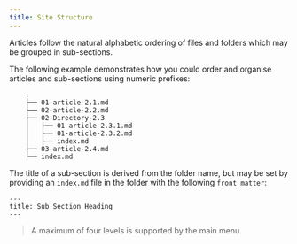 ```yaml
---
title: Site Structure
---
```


Articles follow the natural alphabetic ordering of files and folders which may be grouped in sub-sections.

The following example demonstrates how you could order and organise articles and sub-sections using numeric prefixes:

```
    .
    ├── 01-article-2.1.md
    ├── 02-article-2.2.md
    ├── 02-Directory-2.3
    │   ├── 01-article-2.3.1.md
    │   ├── 01-article-2.3.2.md
    │   ├── index.md
    ├── 03-article-2.4.md
    └── index.md
```

The title of a sub-section is derived from the folder name, but may be set by providing 
an `index.md` file in the folder with the following `front matter`:

```
---
title: Sub Section Heading
---
```

>A maximum of four levels is supported by the main menu.
